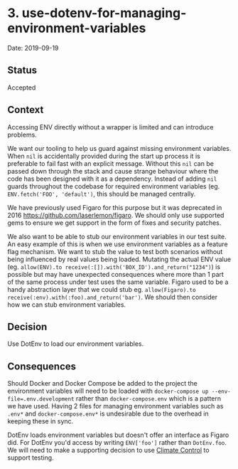 # 3. use-dotenv-for-managing-environment-variables

Date: 2019-09-19

## Status

Accepted

## Context

Accessing ENV directly without a wrapper is limited and can introduce problems.

We want our tooling to help us guard against missing environment variables. When
`nil` is accidentally provided during the start up process it is preferable to
fail fast with an explicit message. Without this `nil` can be passed down
through the stack and cause strange behaviour where the code has been designed
with it as a dependency. Instead of adding `nil` guards throughout the codebase
for required environment variables (eg. `ENV.fetch('FOO', 'default')`, this
should be managed centrally.

We have previously used Figaro for this purpose but it was deprecated in 2016
https://github.com/laserlemon/figaro. We should only use supported gems to
ensure we get support in the form of fixes and security patches.

We also want to be able to stub our environment variables in our test suite. An
easy example of this is when we use environment variables as a feature flag
mechanism. We want to stub the value to test both scenarios without being
influenced by real values being loaded. Mutating the actual ENV value (eg.
`allow(ENV).to receive(:[]).with('BOX_ID').and_return("1234")`) is possible but
may have unexpected consequences where more than 1 part of the same process
under test uses the same variable. Figaro used to be a handy abstraction layer
that we could stub eg.
`allow(Figaro).to receive(:env).with(:foo).and_return('bar')`. We should then
consider how we can stub environment variables.

## Decision

Use DotEnv to load our environment variables.

## Consequences

Should Docker and Docker Compose be added to the project the environment
variables will need to be loaded with
`docker-compose up --env-file=.env.development` rather than `docker-compose.env`
which is a pattern we have used. Having 2 files for managing environment
variables such as `.env*` and `docker-compose.env*` is undesirable due to the
overhead in keeping these in sync.

DotEnv loads environment variables but doesn't offer an interface as Figaro did.
For DotEnv you'd access by writing `ENV['foo']` rather than `DotEnv.foo`. We
will need to make a supporting decision to use
[Climate Control](https://thoughtbot.com/blog/testing-and-environment-variables#use-climate-control)
to support testing.
